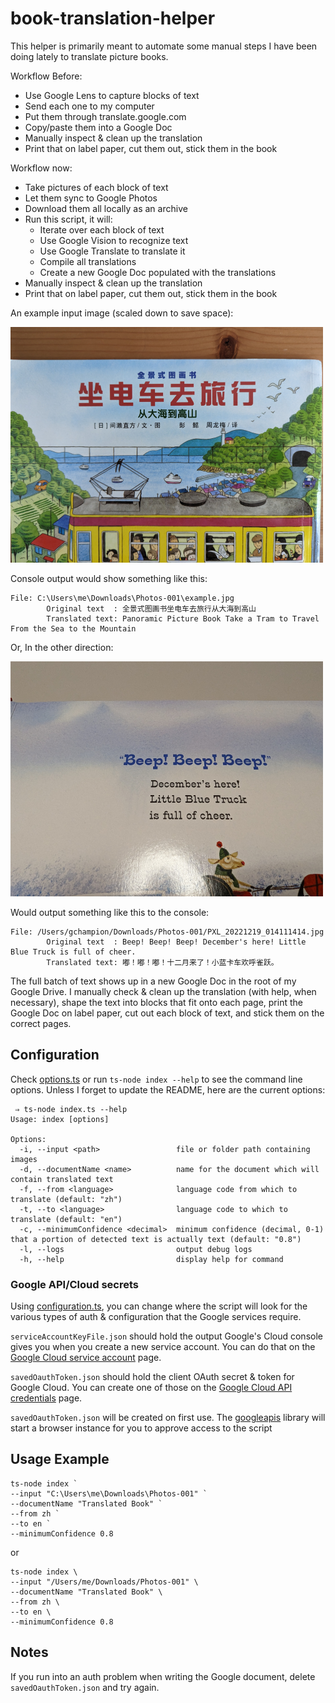 # book-translation-helper
This helper is primarily meant to automate some manual steps I have been doing lately to translate picture books.

Workflow Before:
* Use Google Lens to capture blocks of text
* Send each one to my computer
* Put them through translate.google.com
* Copy/paste them into a Google Doc
* Manually inspect & clean up the translation
* Print that on label paper, cut them out, stick them in the book

Workflow now:
* Take pictures of each block of text
* Let them sync to Google Photos
* Download them all locally as an archive
* Run this script, it will:
  * Iterate over each block of text
  * Use Google Vision to recognize text
  * Use Google Translate to translate it
  * Compile all translations
  * Create a new Google Doc populated with the translations
* Manually inspect & clean up the translation
* Print that on label paper, cut them out, stick them in the book

An example input image (scaled down to save space):

![chinese book cover](https://github.com/champgm/book-translation-helper/blob/main/README/example-zh.png)

Console output would show something like this:
```
File: C:\Users\me\Downloads\Photos-001\example.jpg
        Original text  : 全景式图画书坐电车去旅行从大海到高山
        Translated text: Panoramic Picture Book Take a Tram to Travel From the Sea to the Mountain
```

Or, In the other direction:

![english book page](https://github.com/champgm/book-translation-helper/blob/main/README/example-en.png)

Would output something like this to the console:
```
File: /Users/gchampion/Downloads/Photos-001/PXL_20221219_014111414.jpg
        Original text  : Beep! Beep! Beep! December's here! Little Blue Truck is full of cheer.
        Translated text: 嘟！嘟！嘟！十二月来了！小蓝卡车欢呼雀跃。
```

The full batch of text shows up in a new Google Doc in the root of my Google Drive. I manually check & clean up the translation (with help, when necessary), shape the text into blocks that fit onto each page, print the Google Doc on label paper, cut out each block of text, and stick them on the correct pages.

## Configuration
Check [options.ts](https://github.com/champgm/book-translation-helper/blob/main/options.ts) or run `ts-node index --help` to see the command line options. Unless I forget to update the README, here are the current options:
```
 ⇒ ts-node index.ts --help
Usage: index [options]

Options:
  -i, --input <path>                 file or folder path containing images
  -d, --documentName <name>          name for the document which will contain translated text
  -f, --from <language>              language code from which to translate (default: "zh")
  -t, --to <language>                language code to which to translate (default: "en")
  -c, --minimumConfidence <decimal>  minimum confidence (decimal, 0-1) that a portion of detected text is actually text (default: "0.8")
  -l, --logs                         output debug logs
  -h, --help                         display help for command
```

### Google API/Cloud secrets
Using [configuration.ts](https://github.com/champgm/book-translation-helper/blob/main/configuration.ts), you can change where the script will look for the various types of auth & configuration that the Google services require. 

`serviceAccountKeyFile.json` should hold the output Google's Cloud console gives you when you create a new service account. You can do that on the [Google Cloud service account](https://console.cloud.google.com/iam-admin/serviceaccounts) page.

`savedOauthToken.json` should hold the client OAuth secret & token for Google Cloud. You can create one of those on the [Google Cloud API credentials](https://console.cloud.google.com/apis/credentials) page.

`savedOauthToken.json` will be created on first use. The [googleapis](https://www.npmjs.com/package/googleapis) library will start a browser instance for you to approve access to the script



## Usage Example
```
ts-node index `
--input "C:\Users\me\Downloads\Photos-001" `
--documentName "Translated Book" `
--from zh `
--to en `
--minimumConfidence 0.8
```
or
```
ts-node index \
--input "/Users/me/Downloads/Photos-001" \
--documentName "Translated Book" \
--from zh \
--to en \
--minimumConfidence 0.8
```

## Notes

If you run into an auth problem when writing the Google document, delete `savedOauthToken.json` and try again.
